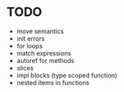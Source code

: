 # TODO

- move semantics
- init errors
- for loops
- match expressions
- autoref for methods
- slices
- impl blocks (type scoped function)
- nested items in functions
